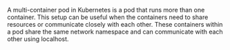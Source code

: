 A multi-container pod in Kubernetes is a pod that runs more than one container. This setup can be useful when the containers need to share resources or communicate closely with each other. These containers within a pod share the same network namespace and can communicate with each other using localhost.
